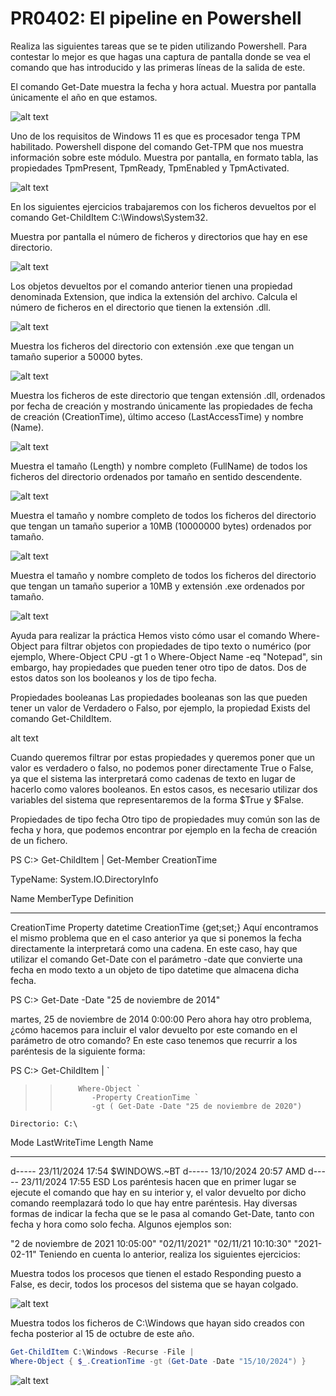 # PR0402: El pipeline en Powershell
Realiza las siguientes tareas que se te piden utilizando Powershell. Para contestar lo mejor es que hagas una captura de pantalla donde se vea el comando que has introducido y las primeras líneas de la salida de este.

El comando Get-Date muestra la fecha y hora actual. Muestra por pantalla únicamente el año en que estamos.

![alt text](image.png)

Uno de los requisitos de Windows 11 es que es procesador tenga TPM habilitado. Powershell dispone del comando Get-TPM que nos muestra información sobre este módulo. Muestra por pantalla, en formato tabla, las propiedades TpmPresent, TpmReady, TpmEnabled y TpmActivated.

![alt text](image-1.png)

En los siguientes ejercicios trabajaremos con los ficheros devueltos por el comando Get-ChildItem C:\Windows\System32.

Muestra por pantalla el número de ficheros y directorios que hay en ese directorio.

![alt text](image-2.png)

Los objetos devueltos por el comando anterior tienen una propiedad denominada Extension, que indica la extensión del archivo. Calcula el número de ficheros en el directorio que tienen la extensión .dll.

![alt text](image-3.png)

Muestra los ficheros del directorio con extensión .exe que tengan un tamaño superior a 50000 bytes.

![alt text](image-4.png)

Muestra los ficheros de este directorio que tengan extensión .dll, ordenados por fecha de creación y mostrando únicamente las propiedades de fecha de creación (CreationTime), último acceso (LastAccessTime) y nombre (Name).

![alt text](image-5.png)

Muestra el tamaño (Length) y nombre completo (FullName) de todos los ficheros del directorio ordenados por tamaño en sentido descendente.

![alt text](image-6.png)

Muestra el tamaño y nombre completo de todos los ficheros del directorio que tengan un tamaño superior a 10MB (10000000 bytes) ordenados por tamaño.

![alt text](image-7.png)

Muestra el tamaño y nombre completo de todos los ficheros del directorio que tengan un tamaño superior a 10MB y extensión .exe ordenados por tamaño.

![alt text](image-8.png)

Ayuda para realizar la práctica
Hemos visto cómo usar el comando Where-Object para filtrar objetos con propiedades de tipo texto o numérico (por ejemplo, Where-Object CPU -gt 1 o Where-Object Name -eq "Notepad", sin embargo, hay propiedades que pueden tener otro tipo de datos. Dos de estos datos son los booleanos y los de tipo fecha.

Propiedades booleanas
Las propiedades booleanas son las que pueden tener un valor de Verdadero o Falso, por ejemplo, la propiedad Exists del comando Get-ChildItem.

alt text

Cuando queremos filtrar por estas propiedades y queremos poner que un valor es verdadero o falso, no podemos poner directamente True o False, ya que el sistema las interpretará como cadenas de texto en lugar de hacerlo como valores booleanos. En estos casos, es necesario utilizar dos variables del sistema que representaremos de la forma $True y $False.

Propiedades de tipo fecha
Otro tipo de propiedades muy común son las de fecha y hora, que podemos encontrar por ejemplo en la fecha de creación de un fichero.

PS C:\> Get-ChildItem | Get-Member CreationTime


   TypeName: System.IO.DirectoryInfo

Name         MemberType Definition
----         ---------- ----------
CreationTime Property   datetime CreationTime {get;set;}
Aquí encontramos el mismo problema que en el caso anterior ya que si ponemos la fecha directamente la interpretará como una cadena. En este caso, hay que utilizar el comando Get-Date con el parámetro -date que convierte una fecha en modo texto a un objeto de tipo datetime que almacena dicha fecha.

PS C:\> Get-Date -Date "25 de noviembre de 2014"

martes, 25 de noviembre de 2014 0:00:00
Pero ahora hay otro problema, ¿cómo hacemos para incluir el valor devuelto por este comando en el parámetro de otro comando? En este caso tenemos que recurrir a los paréntesis de la siguiente forma:

PS C:\> Get-ChildItem | `
>>         Where-Object `
>>            -Property CreationTime `
>>            -gt ( Get-Date -Date "25 de noviembre de 2020")

    Directorio: C:\

Mode                 LastWriteTime         Length Name
----                 -------------         ------ ----
d-----        23/11/2024     17:54                $WINDOWS.~BT
d-----        13/10/2024     20:57                AMD
d-----        23/11/2024     17:55                ESD
Los paréntesis hacen que en primer lugar se ejecute el comando que hay en su interior y, el valor devuelto por dicho comando reemplazará todo lo que hay entre paréntesis. Hay diversas formas de indicar la fecha que se le pasa al comando Get-Date, tanto con fecha y hora como solo fecha. Algunos ejemplos son:

"2 de noviembre de 2021 10:05:00"
"02/11/2021"
"02/11/21 10:10:30"
"2021-02-11"
Teniendo en cuenta lo anterior, realiza los siguientes ejercicios:

Muestra todos los procesos que tienen el estado Responding puesto a False, es decir, todos los procesos del sistema que se hayan colgado.

![alt text](image-9.png)

Muestra todos los ficheros de C:\Windows que hayan sido creados con fecha posterior al 15 de octubre de este año.
```powershell
Get-ChildItem C:\Windows -Recurse -File | 
Where-Object { $_.CreationTime -gt (Get-Date -Date "15/10/2024") }
```
![alt text](image-10.png)